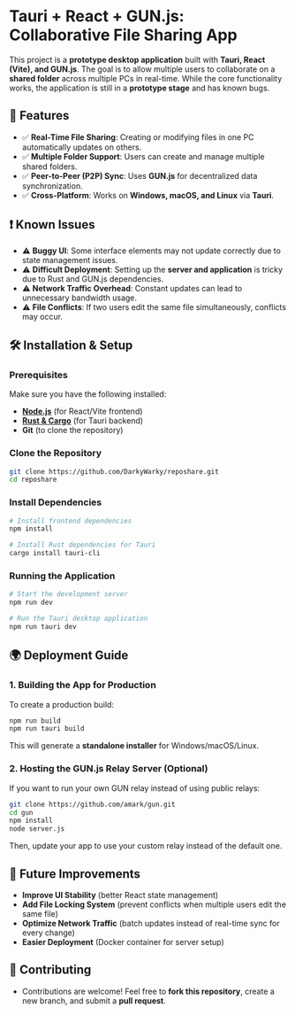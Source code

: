 # Tauri + React + GUN.js: Collaborative File Sharing App

This project is a **prototype desktop application** built with **Tauri, React (Vite), and GUN.js**. The goal is to allow multiple users to collaborate on a **shared folder** across multiple PCs in real-time. While the core functionality works, the application is still in a **prototype stage** and has known bugs.

## 🚀 Features

- ✅ **Real-Time File Sharing**: Creating or modifying files in one PC automatically updates on others.  
- ✅ **Multiple Folder Support**: Users can create and manage multiple shared folders.  
- ✅ **Peer-to-Peer (P2P) Sync**: Uses **GUN.js** for decentralized data synchronization.  
- ✅ **Cross-Platform**: Works on **Windows, macOS, and Linux** via **Tauri**.

## ❗ Known Issues

- ⚠️ **Buggy UI**: Some interface elements may not update correctly due to state management issues.  
- ⚠️ **Difficult Deployment**: Setting up the **server and application** is tricky due to Rust and GUN.js dependencies.  
- ⚠️ **Network Traffic Overhead**: Constant updates can lead to unnecessary bandwidth usage.  
- ⚠️ **File Conflicts**: If two users edit the same file simultaneously, conflicts may occur.  

## 🛠️ Installation & Setup

### Prerequisites
Make sure you have the following installed:
- **[Node.js](https://nodejs.org/)** (for React/Vite frontend)
- **[Rust & Cargo](https://www.rust-lang.org/)** (for Tauri backend)
- **Git** (to clone the repository)

### Clone the Repository
```sh
git clone https://github.com/DarkyWarky/reposhare.git
cd reposhare
```

### Install Dependencies
```sh
# Install frontend dependencies
npm install

# Install Rust dependencies for Tauri
cargo install tauri-cli
```

### Running the Application
```sh
# Start the development server
npm run dev

# Run the Tauri desktop application
npm run tauri dev
```

## 🌍 Deployment Guide
### 1. **Building the App for Production**
To create a production build:
```sh
npm run build
npm run tauri build
```
This will generate a **standalone installer** for Windows/macOS/Linux.

### 2. **Hosting the GUN.js Relay Server** (Optional)
If you want to run your own GUN relay instead of using public relays:
```sh
git clone https://github.com/amark/gun.git
cd gun
npm install
node server.js
```
Then, update your app to use your custom relay instead of the default one.

## 🔧 Future Improvements
- **Improve UI Stability** (better React state management)
- **Add File Locking System** (prevent conflicts when multiple users edit the same file)
- **Optimize Network Traffic** (batch updates instead of real-time sync for every change)
- **Easier Deployment** (Docker container for server setup)

## 🤝 Contributing
- Contributions are welcome! Feel free to **fork this repository**, create a new branch, and submit a **pull request**.
